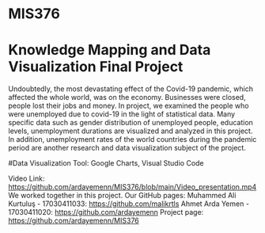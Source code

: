 # MIS376
# Knowledge Mapping and Data Visualization Final Project
  
  Undoubtedly, the most devastating effect of the Covid-19 pandemic, which affected the whole world, was on the economy. Businesses were closed, people lost their jobs and money. In project, we examined the people who were unemployed due to covid-19 in the light of statistical data. Many specific data such as gender distribution of unemployed people, education levels, unemployment durations are visualized and analyzed in this project. In addition, unemployment rates of the world countries during the pandemic period are another research and data visualization subject of the project.


#Data Visualization Tool: Google Charts, Visual Studio Code


Video Link: https://github.com/ardayemenn/MIS376/blob/main/Video_presentation.mp4
We worked together in this project.
Our GitHub pages:
Muhammed Ali Kurtuluş - 17030411033: https://github.com/malikrtls
Ahmet Arda Yemen - 17030411020: https://github.com/ardayemenn
Project page:
https://github.com/ardayemenn/MIS376
